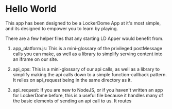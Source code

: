 # Hello World

This app has been designed to be a LockerDome App at it's most simple, and its designed to empower you to learn by playing.

There are a few helper files that any starting LD Apper would benefit from.

1. app_platform.js: This is a mini-glossary of the privileged postMessage calls you can make, as well as a library to simplify serving content into an iframe on our site.

2. api_ops: This is a mini-glossary of our api calls, as well as a library to simplify making the api calls down to a simple function-callback pattern. It relies on api_request being in the same directory as it.

3. api_request: If you are new to NodeJS, or if you haven't written an app for LockerDome before, this is a useful file because it handles many of the basic elements of sending an api call to us. It routes 

